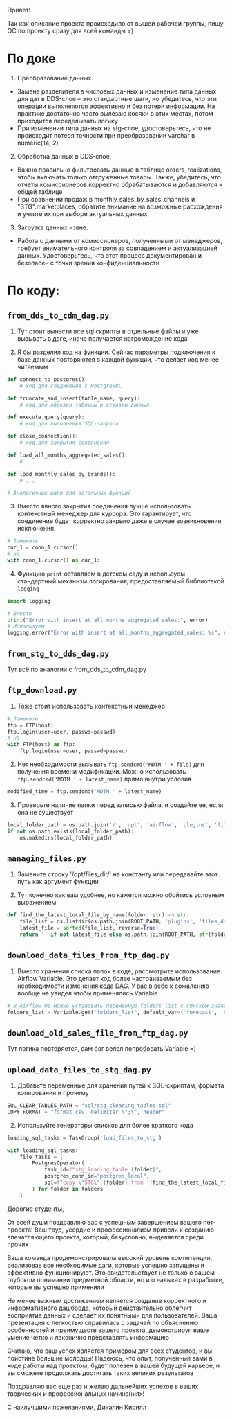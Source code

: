 Привет! 

Так как описание проекта происходило от вышей рабочей группы, пишу ОС по проекту сразу для всей команды =)

# По доке

1. Преобразование данных.

- Замена разделителя в числовых данных и изменение типа данных для дат в DDS-слое – это стандартные шаги, но убедитесь, что эти операции выполняются эффективно и без потери информации. На практике достаточно часто вылезаю косяки в этих местах, потом приходится переделывать логику
- При изменении типа данных на stg-слое, удостоверьтесь, что не происходит потеря точности при преобразовании varchar в numeric(14, 2)

2. Обработка данных в DDS-слое.
- Важно правильно фильтровать данные в таблице orders_realizations, чтобы включать только отгруженные товары. Также, убедитесь, что отчеты комиссионеров корректно обрабатываются и добавляются к общей таблице
- При сравнении продаж в monthly_sales_by_sales_channels и "STG".marketplaces, обратите внимание на возможные расхождения и учтите их при выборе актуальных данных

3. Загрузка данных извне.
- Работа с данными от комиссионеров, полученными от менеджеров, требует внимательного контроля за совпадением и актуализацией данных. Удостоверьтесь, что этот процесс документирован и безопасен с точки зрения конфиденциальности

# По коду:

## `from_dds_to_cdm_dag.py`

1. Тут стоит вынести все sql скрипты в отдельные файлы и уже вызывать в даге, иначе получается нагромождение кода

2. Я бы разделил код на функции. Сейчас параметры подключения к базе данных повторяются в каждой функции, что делает код менее читаемым

```py
def connect_to_postgres():
    # код для соединения с PostgreSQL

def truncate_and_insert(table_name, query):
    # код для обрезки таблицы и вставки данных

def execute_query(query):
    # код для выполнения SQL-запроса

def close_connection():
    # код для закрытия соединения

def load_all_months_aggregated_sales():
    # ...

def load_monthly_sales_by_brands():
    # ...

# Аналогичные шаги для остальных функций
```

3. Вместо явного закрытия соединения лучше использовать контекстный менеджер для курсора. Это гарантирует, что соединение будет корректно закрыто даже в случае возникновения исключения.

```py
# Заменить
cur_1 = conn_1.cursor()
# на
with conn_1.cursor() as cur_1:
```

4. Функцию `print` оставляем в детском саду и используем стандартный механизм логирования, предоставляемый библиотекой `logging`

```py
import logging

# Вместо
print("Error with insert at all_months_aggregated_sales:", error)
# Используем
logging.error("Error with insert at all_months_aggregated_sales: %s", error)
```

## `from_stg_to_dds_dag.py`

Тут всё по аналогии с from_dds_to_cdm_dag.py

## `ftp_download.py`

1. Тоже стоит использовать контекстный менеджер

```py
# Замените
ftp = FTP(host)
ftp.login(user=user, passwd=passwd)
# на
with FTP(host) as ftp:
    ftp.login(user=user, passwd=passwd)
```

2. Нет необходимости вызывать `ftp.sendcmd('MDTM ' + file)` для получения времени модификации. Можно использовать `ftp.sendcmd('MDTM ' + latest_name)` прямо внутри условия

```py
modified_time = ftp.sendcmd('MDTM ' + latest_name)
```

3. Проверьте наличие папки перед записью файла, и создайте ее, если она не существует

```py
local_folder_path = os.path.join('/', 'opt', 'airflow', 'plugins', 'files_dir', folder)
if not os.path.exists(local_folder_path):
    os.makedirs(local_folder_path)
```

## `managing_files.py`

1. Замените строку '/opt/files_dir/' на константу или передавайте этот путь как аргумент функции

2. Тут конечно как вам удобнее, но кажется можно обойтись условным выражением

```py
def find_the_latest_local_file_by_name(folder: str) -> str:
    file_list = os.listdir(os.path.join(ROOT_PATH, 'plugins', 'files_dir', folder))
    latest_file = sorted(file_list, reverse=True)
    return '' if not latest_file else os.path.join(ROOT_PATH, str(folder), str(latest_file[0]))
```

## `download_data_files_from_ftp_dag.py`

1. Вместо хранения списка папок в коде, рассмотрите использование Airflow Variable. Это делает код более настраиваемым без необходимости изменения кода DAG. У вас в вебе к сожалению вообще не увидел чтобы применялись Variable

```py
# В Airflow UI можно установить переменную folders_list с списком значений
folders_list = Variable.get("folders_list", default_var=('forecast', 'category', 'sales', 'marketplaces'))
```

## `download_old_sales_file_from_ftp_dag.py`

Тут логика повторяется, сам бог велел попробовать Variable =)

## `upload_data_files_to_stg_dag.py`

1. Добавьте переменные для хранения путей к SQL-скриптам, формата копирования и прочему

```py
SQL_CLEAR_TABLES_PATH = "sql/stg_clearing_tables.sql"
COPY_FORMAT = "format csv, delimiter \";\", header"
```

2. Используйте генераторы списков для более краткого кода

```py
loading_sql_tasks = TaskGroup('load_files_to_stg')

with loading_sql_tasks:
    file_tasks = [
        PostgresOperator(
            task_id=f"stg_loading_table_{folder}",
            postgres_conn_id="postgres_local",
            sql=f"copy \"STG\".{folder} from '{find_the_latest_local_file_by_name(folder)}' with ({COPY_FORMAT});"
        ) for folder in folders
    ]
```
Дорогие студенты,

От всей души поздравляю вас с успешным завершением вашего пет-проекта! Ваш труд, усердие и профессионализм привели к созданию впечатляющего проекта, который, безусловно, выделяется среди прочих

Ваша команда продемонстрировала высокий уровень компетенции, реализовав все необходимые даги, которые успешно запущены и эффективно функционируют. Это свидетельствует не только о вашем глубоком понимании предметной области, но и о навыках в разработке, которые вы успешно применили

Не менее важным достижением является создание корректного и информативного дашборда, который действительно облегчит восприятие данных и сделает их понятными для пользователей. Ваша презентация с легкостью справилась с задачей по объяснению особенностей и преимуществ вашего проекта, демонстрируя ваше умение четко и лаконично представлять информацию

Считаю, что ваш успех является примером для всех студентов, и вы поистине большие молодцы! Надеюсь, что опыт, полученный вами в ходе работы над проектом, будет полезен в вашей будущей карьере, и вы сможете продолжать достигать таких великих результатов

Поздравляю вас еще раз и желаю дальнейших успехов в ваших творческих и профессиональных начинаниях!

С наилучшими пожеланиями, Дикалин Кирилл
